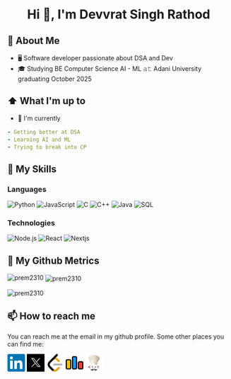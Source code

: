 <h1 align="center">Hi 👋, I'm Devvrat Singh Rathod </h1>

## 📖 About Me

-   🖥 Software developer passionate about DSA and Dev
-   🎓 Studying BE Computer Science AI - ML 𝚊𝚝 Adani University graduating October 2025

## ⬆ What I'm up to

-   🔨 I'm currently 

```yaml
- Getting better at DSA
- Learning AI and ML
- Trying to break into CP
```


## 🎒 My Skills

### Languages

![Python](https://img.shields.io/badge/-Python-000?&logo=Python)
![JavaScript](https://img.shields.io/badge/-JavaScript-000?&logo=JavaScript)
![C](https://img.shields.io/badge/-C-000?&logo=C)
![C++](https://img.shields.io/badge/-C++-000?&logo=c%2b%2b&logoColor=00599C)
![Java](https://img.shields.io/badge/-Java-000?&logo=Java&logoColor=007396)
![SQL](https://img.shields.io/badge/-SQL-000?&logo=MySQL)

### Technologies
<!--
![AWS](https://img.shields.io/badge/-AWS-000?&logo=Amazon-AWS&logoColor=F90)
-->
![Node.js](https://img.shields.io/badge/-Node.js-000?&logo=node.js)
![React](https://img.shields.io/badge/-React-000?&logo=React)
![Nextjs](https://img.shields.io/badge/-Nextjs-000?&logo=Next.js)

<!-- 
### Full Stack Projects
[![](https://img.shields.io/badge/-🧬%20My%20Website-000)](https://janmejay.me)
[![](https://img.shields.io/badge/-📰LocallyYours-000)](https://locally-yours.netlify.app/)
[![](https://img.shields.io/badge/-📝Midway-000)](https://github.com/NotTheRightGuy/HackNUThon)
[![](https://img.shields.io/badge/-💵Stock.pi-000)](https://stock-pi-nottherightguy.vercel.app/)
-->

## 🔔 My Github Metrics
<p><img align="left" src="https://github-readme-stats.vercel.app/api/top-langs?username=Devvrat1010&show_icons=true&locale=en&layout=compact" alt="prem2310" /></p>

<p>&nbsp;<img align="center" src="https://github-readme-stats.vercel.app/api?username=Devvrat1010&show_icons=true&locale=en" alt="prem2310" /></p>

<p><img align="center" src="https://github-readme-streak-stats.herokuapp.com/?user=Devvrat1010&" alt="prem2310" /></p>
<!--
![Metrics](/github-metrics.svg)
-->

<!-- 
## 📌 Holopins

[![An image of @nottherightguy's Holopin badges, which is a link to view their full Holopin profile](https://holopin.me/nottherightguy)](https://holopin.io/@nottherightguy)
-->

## 📫 How to reach me

You can reach me at the email in my github profile. Some other places you can find me:

[<img src="./assets/linkedIn.png" height="40em" align="center" alt="Follow Devvrat on LinkedIn" title="Follow Devvrat on LinkedIn"/>](https://www.linkedin.com/in/devvrat-singh-rathod-a096a9221/)
[<img src="./assets/twitter.jpg" height="40em" align="center" alt="Follow Devvrat on Twitter" title="Follow Devvrat on Twitter"/>](https://twitter.com/Devvrat1010)
[<img src="./assets/leetcode.webp" height="40em" align="center" alt="Find Devvrat on Leetcode" title="Follow Devvrat on Leetcode"/>](https://leetcode.com/u/Devvrat1010/)
[<img src="./assets/codeforces.webp" height="40em" align="center" alt="Friend Devvrat on Codeforces" title="Follow Devvrat on Codeforces"/>](https://codeforces.com/profile/Devvrat1010)
[<img src="./assets/codechef.jpg" height="40em" align="center" alt="Find Devvrat on codechef" title="Follow Devvrat on Codeforces"/>](https://www.codechef.com/users/devvrat_singh2)





